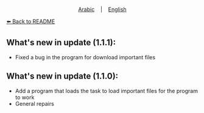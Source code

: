 <p align="center">
  <a href="https://github.com/oaokm/AL-Khatma/blob/main/UPDATE.md">Arabic</a>
  &nbsp;&nbsp;&nbsp;|&nbsp;&nbsp;&nbsp;
  <a href="https://github.com/oaokm/AL-Khatma/blob/main/UPDATE_EN.md">English</a>
</p>

<a href="https://github.com/oaokm/AL-Khatma/blob/main/README_EN.md"> ⬅️ Back to README </a>

## What's new in update (1.1.1):
* Fixed a bug in the program for download important files

## What's new in update (1.1.0):
* Add a program that loads the task to load important files for the program to work
* General repairs
